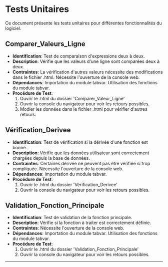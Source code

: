 # Tests Unitaires

Ce document présente les tests unitaires pour différentes fonctionnalités du logiciel. 

## Comparer_Valeurs_Ligne

- **Identification**: Test de comparaison d'expressions deux à deux. 
- **Description**: Vérifie que les valeurs d'une ligne sont comparées deux à deux.
- **Contraintes**: La vérification d'autres valeurs nécessite des modifications dans le fichier .html. Nécessite l'ouverture de la console web. 
- **Dépendances**: Importation du module tabvar. Utilisation des fonctions du module tabvar.  
- **Procédure de Test**:
  1. Ouvrir le .html du dossier 'Comparer_Valeur_Ligne' 
  2. Ouvrir la console du navigateur pour voir les retours possibles.
  3. Modier les données dans le fichier .html pour vérifier d'autres retours.  

## Vérification_Derivee

- **Identification**: Test de vérification si la dérivée d'une fonction est bonne.
- **Description**: Vérifie que les données utilisateur sont correctement chargées depuis la base de données.
- **Contraintes**: Certaines dérivée ne peuvent pas être vérifiée si trop compliquée. Nécessite l'ouverture de la console web.  
- **Dépendances**: Importation du module tabvar.
- **Procédure de Test**:
  1. Ouvrir le .html du dossier 'Vérification_Derivee' 
  2. Ouvrir la console du navigateur pour voir les retours possibles.

## Validation_Fonction_Principale

- **Identification**: Test de validation de la fonction principale. 
- **Description**: Vérifie si la fonction à traiter est correctement définie. 
- **Contraintes**: Nécessite l'ouverture de la console web. 
- **Dépendances**: Importation du module tabvar. Utilisation des fonctions du module tabvar.
- **Procédure de Test**:
  1. Ouvrir le .html du dossier 'Validation_Fonction_Principale' 
  2. Ouvrir la console du navigateur pour voir les retours possibles.

---
